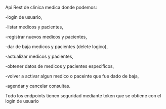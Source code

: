 Api Rest de clinica medica donde podemos:

-login de usuario,

-listar medicos y pacientes,

-registrar nuevos medicos y pacientes,

-dar de baja medicos y pacientes (delete logico),

-actualizar medicos y pacientes,

-obtener datos de medicos y pacientes especificos,

-volver a activar algun medico o paceinte que fue dado de baja,

-agendar y cancelar consultas.

Todo los endpoints tienen seguridad mediante token que se obtiene con el login de usuario
